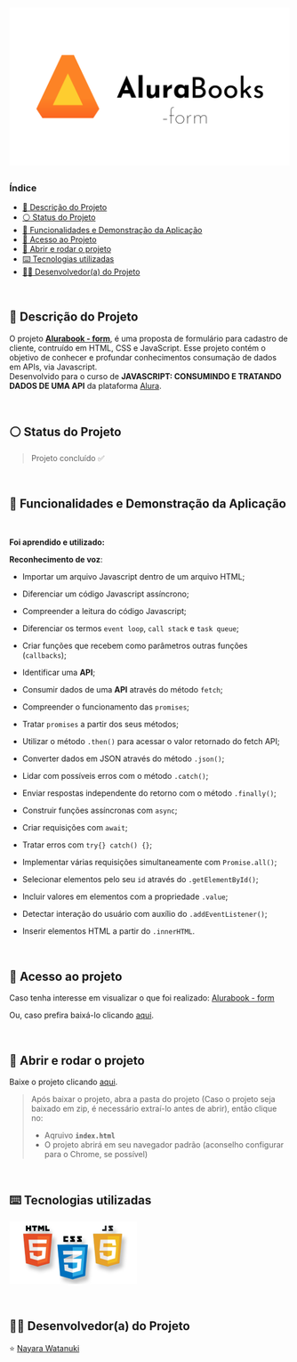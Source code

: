 <h1 align="center">
  <img src="https://raw.githubusercontent.com/nayarawatanuki/js__alurabook-form/main/assets/img/readme/AluraBooks.svg#vitrinedev">
</h1>

### Índice

* [:pencil: Descrição do Projeto](#pencil-descrição-do-projeto)
* [:white_circle: Status do Projeto](#white_circle-status-do-projeto)
* [:hammer: Funcionalidades e Demonstração da Aplicação](#hammer-funcionalidades-e-demonstração-da-aplicação)
* [:open_file_folder: Acesso ao Projeto](#open_file_folder-acesso-ao-projeto)
* [:rocket: Abrir e rodar o projeto](#rocket-abrir-e-rodar-o-projeto)
* [:keyboard: Tecnologias utilizadas](#keyboard-tecnologias-utilizadas)
* [:woman_technologist: Desenvolvedor(a) do Projeto](#woman_technologist-desenvolvedora-do-projeto)

</br>

## :pencil: Descrição do Projeto
O projeto **[Alurabook - form](https://nayarawatanuki.github.io/js__alurabook-form/)**, é uma proposta de formulário para cadastro de cliente, contruído em HTML, CSS e JavaScript. 
Esse projeto contém o objetivo de conhecer e profundar conhecimentos consumação de dados em APIs, via Javascript. 
</br>Desenvolvido para o curso de **JAVASCRIPT: CONSUMINDO E TRATANDO DADOS DE UMA API** da plataforma [Alura](https://www.alura.com.br/).

</br>

## :white_circle: Status do Projeto
> Projeto concluído :white_check_mark:

</br>

## :hammer: Funcionalidades e Demonstração da Aplicação


</br>

**Foi aprendido e utilizado:** 

  **Reconhecimento de voz**:
  - Importar um arquivo Javascript dentro de um arquivo HTML;
  - Diferenciar um código Javascript assíncrono; 
  - Compreender a leitura do código Javascript; 
  - Diferenciar os termos `event loop`, `call stack` e `task queue`;


  - Criar funções que recebem como parâmetros outras funções (`callbacks`);
  - Identificar uma **API**;
  - Consumir dados de uma **API** através do método `fetch`;
  - Compreender o funcionamento das `promises`;


  - Tratar `promises` a partir dos seus métodos;
  - Utilizar o método `.then()` para acessar o valor retornado do fetch API;
  - Converter dados em JSON através do método `.json()`;
  - Lidar com possíveis erros com o método `.catch()`;
  - Enviar respostas independente do retorno com o método `.finally()`;


  - Construir funções assíncronas com `async`;
  - Criar requisições com `await`;
  - Tratar erros com `try{} catch() {}`;
  - Implementar várias requisições simultaneamente com `Promise.all()`;


  - Selecionar elementos pelo seu `id` através do `.getElementById()`;
  - Incluir valores em elementos com a propriedade `.value`;
  - Detectar interação do usuário com auxílio do `.addEventListener()`;
  - Inserir elementos HTML a partir do `.innerHTML`.
  

  
</br>

## :open_file_folder: Acesso ao projeto
Caso tenha interesse em visualizar o que foi realizado: [Alurabook - form](https://nayarawatanuki.github.io/js__alurabook-form/) 

Ou, caso prefira baixá-lo clicando [aqui](https://github.com/nayarawatanuki/js__alurabook-form/archive/refs/heads/main.zip).

</br>

## :rocket: Abrir e rodar o projeto
Baixe o projeto clicando [aqui](https://github.com/nayarawatanuki/js__alurabook-form/archive/refs/heads/main.zip).

> Após baixar o projeto, abra a pasta do projeto (Caso o projeto seja baixado em zip, é necessário extraí-lo antes de abrir), então clique no:
> - Aqruivo **``index.html``**
> - O projeto abrirá em seu navegador padrão (aconselho configurar para o Chrome, se possível)

</br>

## :keyboard: Tecnologias utilizadas
![HTML, CSS e JS](https://raw.githubusercontent.com/nayarawatanuki/js__alurabook-form/main/assets/img/readme/html-css-js.PNG)</br>

</br>

## :woman_technologist: Desenvolvedor(a) do Projeto
:star: [Nayara Watanuki](https://github.com/nayarawatanuki)
